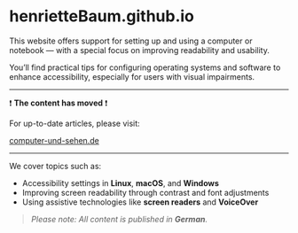 # henrietteBaum.github.io


This website offers support for setting up and using a computer or notebook — with a special focus on improving readability and usability.

You’ll find practical tips for configuring operating systems and software to enhance accessibility, especially for users with visual impairments.

---

❗️ **The content has moved** ❗️

For up-to-date articles, please visit:

[computer-und-sehen.de](https://computer-und-sehen.de)

---

We cover topics such as:

- Accessibility settings in **Linux**, **macOS**, and **Windows**
- Improving screen readability through contrast and font adjustments
- Using assistive technologies like **screen readers** and **VoiceOver**

> _Please note: All content is published in **German**._





